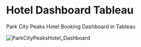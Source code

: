 # Hotel Dashboard Tableau
Park City Peaks Hotel Booking Dashboard in Tableau

![ParkCityPeaksHotel_Dashboard](https://github.com/eva-shrestha/Hotel-Dashboard-Tableau/assets/76141624/2d2d3dda-5d96-4d68-861d-199ce99d675e)
